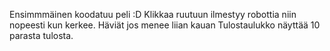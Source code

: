 Ensimmmäinen koodatuu peli :D
Klikkaa ruutuun ilmestyy robottia niin nopeesti kun kerkee. Häviät jos menee liian kauan
Tulostaulukko näyttää 10 parasta tulosta.

